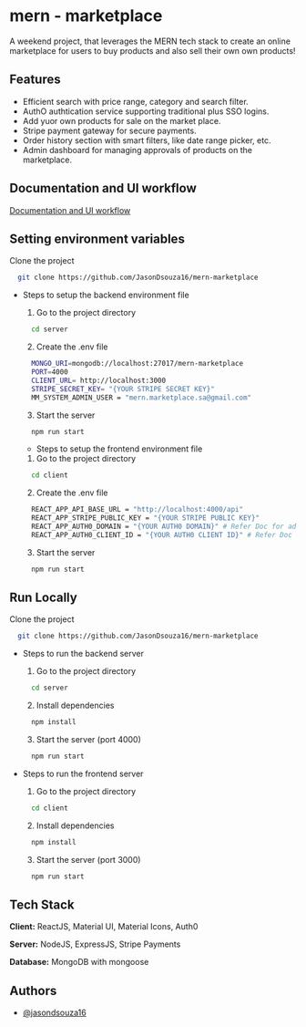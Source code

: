 
# mern - marketplace

A weekend project, that leverages the MERN tech stack to create an online marketplace for users to buy products and also sell their own own products!


## Features

- Efficient search with price range, category and search filter.
- AuthO authtication service supporting traditional plus SSO logins.
- Add yuor own products for sale on the market place.
- Stripe payment gateway for secure payments.
- Order history section with smart filters, like date range picker, etc.
- Admin dashboard for managing approvals of products on the marketplace.




## Documentation and UI workflow

[Documentation and UI workflow](https://docs.google.com/document/d/1bWuI1TU4TJhGmRtEBPET3Qr164YtjtCPj2oCY20cprU/edit?usp=sharing)


## Setting environment variables

Clone the project

```bash
  git clone https://github.com/JasonDsouza16/mern-marketplace
```
- Steps to setup the backend environment file

  1. Go to the project directory

  ```bash
    cd server
  ```

  2. Create the .env file 
  ```bash
    MONGO_URI=mongodb://localhost:27017/mern-marketplace
    PORT=4000
    CLIENT_URL= http://localhost:3000
    STRIPE_SECRET_KEY= "{YOUR STRIPE SECRET KEY}"
    MM_SYSTEM_ADMIN_USER = "mern.marketplace.sa@gmail.com"
  ```

  3. Start the server

  ```bash
    npm run start
  ```

  - Steps to setup the frontend environment file

  1. Go to the project directory

  ```bash
    cd client
  ```

  2. Create the .env file 
  ```bash
    REACT_APP_API_BASE_URL = "http://localhost:4000/api"
    REACT_APP_STRIPE_PUBLIC_KEY = "{YOUR STRIPE PUBLIC KEY}"
    REACT_APP_AUTH0_DOMAIN = "{YOUR AUTH0 DOMAIN}" # Refer Doc for additional step
    REACT_APP_AUTH0_CLIENT_ID = "{YOUR AUTH0 CLIENT ID}" # Refer Doc for additional step
  ```
  
  3. Start the server

  ```bash
    npm run start
  ```

## Run Locally

Clone the project

```bash
  git clone https://github.com/JasonDsouza16/mern-marketplace
```

- Steps to run the backend server

  1. Go to the project directory

  ```bash
    cd server
  ```

  2. Install dependencies

  ```bash
    npm install
  ```

  3. Start the server (port 4000)

  ```bash
    npm run start
  ```


- Steps to run the frontend server

  1. Go to the project directory

  ```bash
    cd client
  ```

  2. Install dependencies

  ```bash
    npm install
  ```

  3. Start the server (port 3000)

  ```bash
    npm run start
  ```


## Tech Stack

**Client:** ReactJS, Material UI, Material Icons, Auth0

**Server:** NodeJS, ExpressJS, Stripe Payments

**Database:** MongoDB with mongoose



## Authors

- [@jasondsouza16](https://www.github.com/jasondsouza16)

